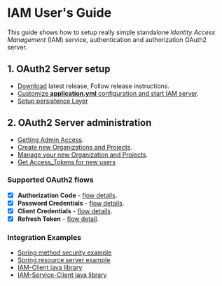 # IAM User's Guide
This guide shows how to setup really simple standalone *Identity Access Management* (IAM) service, 
authentication and authorization OAuth2 server.

## 1. OAuth2 Server setup
* [Download](https://github.com/jveverka/iam-service/releases/) latest release, Follow release instructions. 
* [Customize __application.yml__ configuration and start IAM server](01a-standalone-server-config.md).
* [Setup persistence Layer](01b_setup-persitence-later.md)

## 2. OAuth2 Server administration
* [Getting Admin Access](02a-get-admin-access-token.md).
* [Create new Organizations and Projects](02b-create-organization-with-admin.md).
* [Manage your new Organization and Projects](02c-manage-organization-and-projects.md).
* [Get Access_Tokens for new users](02d-getting-access-tokens-for-new-users.md)

### Supported OAuth2 flows
* [x] __Authorization Code__ - [flow details](../oauth2/131_authorization-code-flow.md).
* [x] __Password Credentials__ - [flow details](../oauth2/133_password-credentials-flow.md).
* [x] __Client Credentials__ - [flow details](../oauth2/134_client-credentials-flow.md).
* [x] __Refresh Token__ - [flow detail](../oauth2/15_refresh-token.md).

### Integration Examples
* [Spring method security example](../../iam-examples/spring-method-security)
* [Spring resource server example](../../iam-examples/spring-resource-server)
* [IAM-Client java library](../../iam-common/iam-client)
* [IAM-Service-Client java library](../../iam-common/iam-service-client)
